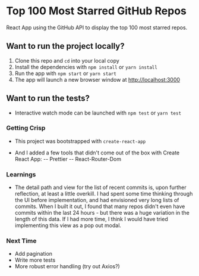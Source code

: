 # Top 100 Most Starred GitHub Repos

React App using the GitHub API to display the top 100 most starred repos.

## Want to run the project locally?

1. Clone this repo and `cd` into your local copy
2. Install the dependencies with `npm install` or `yarn install`
3. Run the app with `npm start` or `yarn start`
4. The app will launch a new browser window at [http://localhost:3000](http://localhost:3000)

## Want to run the tests?

- Interactive watch mode can be launched with `npm test` or `yarn test`

### Getting Crisp

- This project was bootstrapped with `create-react-app`

- And I added a few tools that didn't come out of the box with Create React App:
  -- Prettier
  -- React-Router-Dom

### Learnings

- The detail path and view for the list of recent commits is, upon further reflection, at least a little overkill. I had spent some time thinking through the UI before implementation, and had envisioned very long lists of commits. When I built it out, I found that many repos didn't even have commits within the last 24 hours - but there was a huge variation in the length of this data. If I had more time, I think I would have tried implementing this view as a pop out modal.

### Next Time

- Add pagination
- Write more tests
- More robust error handling (try out Axios?)
